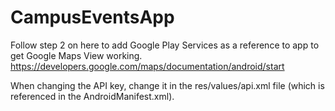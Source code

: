 CampusEventsApp
===============

Follow step 2 on here to add Google Play Services as a reference to app to get Google Maps View working.
https://developers.google.com/maps/documentation/android/start

When changing the API key, change it in the res/values/api.xml file (which is referenced in the AndroidManifest.xml).
